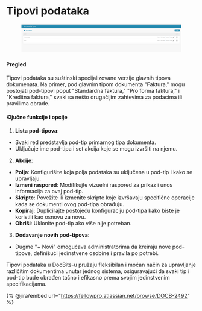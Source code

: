 # Tipovi podataka

<figure><img src="../../../../.gitbook/assets/Bildschirmfoto 2024-05-08 um 08.54.08.png" alt=""><figcaption></figcaption></figure>

#### Pregled

Tipovi podataka su suštinski specijalizovane verzije glavnih tipova dokumenata. Na primer, pod glavnim tipom dokumenta "Faktura," mogu postojati pod-tipovi poput "Standardna faktura," "Pro forma faktura," i "Kreditna faktura," svaki sa nešto drugačijim zahtevima za podacima ili pravilima obrade.

#### Ključne funkcije i opcije

1. **Lista pod-tipova**:
* Svaki red predstavlja pod-tip primarnog tipa dokumenta.
* Uključuje ime pod-tipa i set akcija koje se mogu izvršiti na njemu.
2. **Akcije**:
* **Polja**: Konfigurišite koja polja podataka su uključena u pod-tip i kako se upravljaju.
* **Izmeni raspored**: Modifikujte vizuelni raspored za prikaz i unos informacija za ovaj pod-tip.
* **Skripte**: Povežite ili izmenite skripte koje izvršavaju specifične operacije kada se dokumenti ovog pod-tipa obrađuju.
* **Kopiraj**: Duplicirajte postojeću konfiguraciju pod-tipa kako biste je koristili kao osnovu za novu.
* **Obriši**: Uklonite pod-tip ako više nije potreban.
3. **Dodavanje novih pod-tipova**:
* Dugme "+ Novi" omogućava administratorima da kreiraju nove pod-tipove, definišući jedinstvene osobine i pravila po potrebi.

Tipovi podataka u DocBits-u pružaju fleksibilan i moćan način za upravljanje različitim dokumentima unutar jednog sistema, osiguravajući da svaki tip i pod-tip bude obrađen tačno i efikasno prema svojim jedinstvenim specifikacijama.

{% @jira/embed url="https://fellowpro.atlassian.net/browse/DOCB-2492" %}
